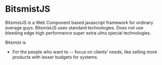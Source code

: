 # BitsmistJS

BitsmistJS is a Web Component based javascript framework for ordinary average guys.  BitsmistJS uses standard technologies.  Does not use bleeding edge high performance super extra ultra special technologies.

Bitsmist is
- For the people who want to 
-- focus on clients’ needs, like selling more products with lesser budgets for systems.
